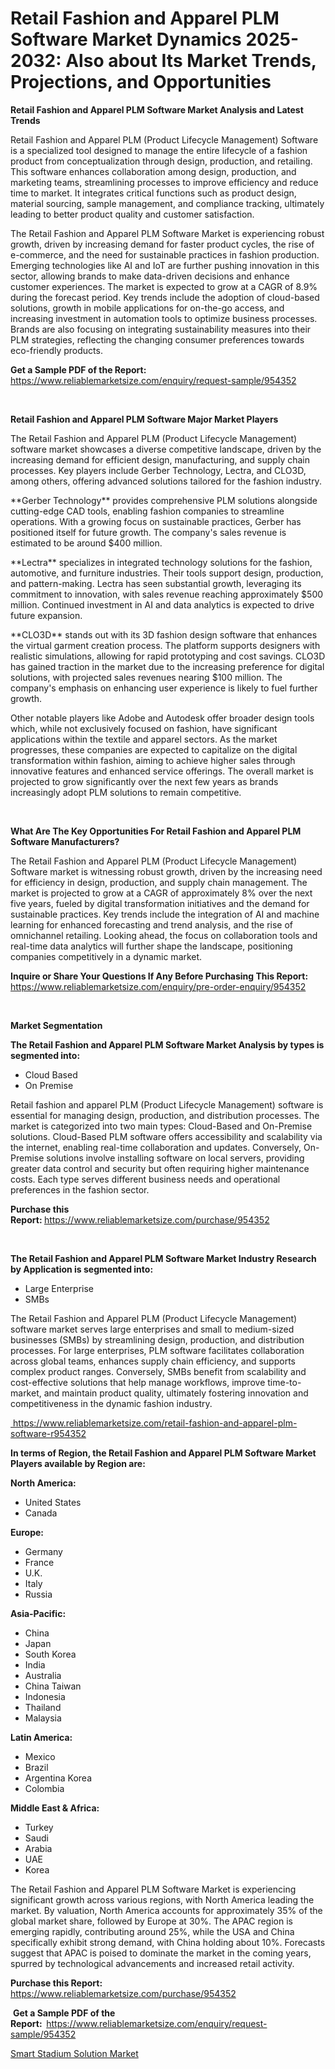 <p><h1>Retail Fashion and Apparel PLM Software Market Dynamics 2025-2032: Also about Its Market Trends, Projections, and Opportunities</h1></p><p><strong>Retail Fashion and Apparel PLM Software Market Analysis and Latest Trends</strong></p>
<p><p>Retail Fashion and Apparel PLM (Product Lifecycle Management) Software is a specialized tool designed to manage the entire lifecycle of a fashion product from conceptualization through design, production, and retailing. This software enhances collaboration among design, production, and marketing teams, streamlining processes to improve efficiency and reduce time to market. It integrates critical functions such as product design, material sourcing, sample management, and compliance tracking, ultimately leading to better product quality and customer satisfaction.</p><p>The Retail Fashion and Apparel PLM Software Market is experiencing robust growth, driven by increasing demand for faster product cycles, the rise of e-commerce, and the need for sustainable practices in fashion production. Emerging technologies like AI and IoT are further pushing innovation in this sector, allowing brands to make data-driven decisions and enhance customer experiences. The market is expected to grow at a CAGR of 8.9% during the forecast period. Key trends include the adoption of cloud-based solutions, growth in mobile applications for on-the-go access, and increasing investment in automation tools to optimize business processes. Brands are also focusing on integrating sustainability measures into their PLM strategies, reflecting the changing consumer preferences towards eco-friendly products.</p></p>
<p><strong>Get a Sample PDF of the Report:&nbsp;</strong> <a href="https://www.reliablemarketsize.com/enquiry/request-sample/954352?utm_campaign=2526&utm_medium=2&utm_source=Github&utm_content=ia&utm_term=07032025&utm_id=retail-fashion-and-apparel-plm-software">https://www.reliablemarketsize.com/enquiry/request-sample/954352</a></p>
<p>&nbsp;</p>
<p><strong>Retail Fashion and Apparel PLM Software Major Market Players</strong></p>
<p><p>The Retail Fashion and Apparel PLM (Product Lifecycle Management) software market showcases a diverse competitive landscape, driven by the increasing demand for efficient design, manufacturing, and supply chain processes. Key players include Gerber Technology, Lectra, and CLO3D, among others, offering advanced solutions tailored for the fashion industry.</p><p>**Gerber Technology** provides comprehensive PLM solutions alongside cutting-edge CAD tools, enabling fashion companies to streamline operations. With a growing focus on sustainable practices, Gerber has positioned itself for future growth. The company's sales revenue is estimated to be around $400 million.</p><p>**Lectra** specializes in integrated technology solutions for the fashion, automotive, and furniture industries. Their tools support design, production, and pattern-making. Lectra has seen substantial growth, leveraging its commitment to innovation, with sales revenue reaching approximately $500 million. Continued investment in AI and data analytics is expected to drive future expansion.</p><p>**CLO3D** stands out with its 3D fashion design software that enhances the virtual garment creation process. The platform supports designers with realistic simulations, allowing for rapid prototyping and cost savings. CLO3D has gained traction in the market due to the increasing preference for digital solutions, with projected sales revenues nearing $100 million. The company's emphasis on enhancing user experience is likely to fuel further growth.</p><p>Other notable players like Adobe and Autodesk offer broader design tools which, while not exclusively focused on fashion, have significant applications within the textile and apparel sectors. As the market progresses, these companies are expected to capitalize on the digital transformation within fashion, aiming to achieve higher sales through innovative features and enhanced service offerings. The overall market is projected to grow significantly over the next few years as brands increasingly adopt PLM solutions to remain competitive.</p></p>
<p>&nbsp;</p>
<p><strong>What Are The Key Opportunities For Retail Fashion and Apparel PLM Software Manufacturers?</strong></p>
<p><p>The Retail Fashion and Apparel PLM (Product Lifecycle Management) Software market is witnessing robust growth, driven by the increasing need for efficiency in design, production, and supply chain management. The market is projected to grow at a CAGR of approximately 8% over the next five years, fueled by digital transformation initiatives and the demand for sustainable practices. Key trends include the integration of AI and machine learning for enhanced forecasting and trend analysis, and the rise of omnichannel retailing. Looking ahead, the focus on collaboration tools and real-time data analytics will further shape the landscape, positioning companies competitively in a dynamic market.</p></p>
<p><strong>Inquire or Share Your Questions If Any Before Purchasing This Report:</strong> <a href="https://www.reliablemarketsize.com/enquiry/pre-order-enquiry/954352?utm_campaign=2526&utm_medium=2&utm_source=Github&utm_content=ia&utm_term=07032025&utm_id=retail-fashion-and-apparel-plm-software">https://www.reliablemarketsize.com/enquiry/pre-order-enquiry/954352</a></p>
<p>&nbsp;</p>
<p><strong>Market Segmentation</strong></p>
<p><strong>The Retail Fashion and Apparel PLM Software Market Analysis by types is segmented into:</strong></p>
<p><ul><li>Cloud Based</li><li>On Premise</li></ul></p>
<p><p>Retail fashion and apparel PLM (Product Lifecycle Management) software is essential for managing design, production, and distribution processes. The market is categorized into two main types: Cloud-Based and On-Premise solutions. Cloud-Based PLM software offers accessibility and scalability via the internet, enabling real-time collaboration and updates. Conversely, On-Premise solutions involve installing software on local servers, providing greater data control and security but often requiring higher maintenance costs. Each type serves different business needs and operational preferences in the fashion sector.</p></p>
<p><strong>Purchase this Report:&nbsp;</strong><a href="https://www.reliablemarketsize.com/purchase/954352?utm_campaign=2526&utm_medium=2&utm_source=Github&utm_content=ia&utm_term=07032025&utm_id=retail-fashion-and-apparel-plm-software">https://www.reliablemarketsize.com/purchase/954352</a></p>
<p>&nbsp;</p>
<p><strong>The Retail Fashion and Apparel PLM Software Market Industry Research by Application is segmented into:</strong></p>
<p><ul><li>Large Enterprise</li><li>SMBs</li></ul></p>
<p><p>The Retail Fashion and Apparel PLM (Product Lifecycle Management) software market serves large enterprises and small to medium-sized businesses (SMBs) by streamlining design, production, and distribution processes. For large enterprises, PLM software facilitates collaboration across global teams, enhances supply chain efficiency, and supports complex product ranges. Conversely, SMBs benefit from scalability and cost-effective solutions that help manage workflows, improve time-to-market, and maintain product quality, ultimately fostering innovation and competitiveness in the dynamic fashion industry.</p></p>
<p><a href="https://www.reliablemarketsize.com/retail-fashion-and-apparel-plm-software-r954352?utm_campaign=2526&utm_medium=2&utm_source=Github&utm_content=ia&utm_term=07032025&utm_id=retail-fashion-and-apparel-plm-software">&nbsp;https://www.reliablemarketsize.com/retail-fashion-and-apparel-plm-software-r954352</a></p>
<p><strong>In terms of Region, the Retail Fashion and Apparel PLM Software Market Players available by Region are:</strong></p>
<p>
    <p> <strong> North America: </strong>
        <ul>
            <li>United States</li>
            <li>Canada</li>
        </ul>
        </p> 
    <p> <strong> Europe: </strong>
        <ul>
            <li>Germany</li>
            <li>France</li>
            <li>U.K.</li>
            <li>Italy</li>
            <li>Russia</li>
        </ul>
        </p> 
    <p> <strong> Asia-Pacific: </strong>
        <ul>
            <li>China</li>
            <li>Japan</li>
            <li>South Korea</li>
            <li>India</li>
            <li>Australia</li>
            <li>China Taiwan</li>
            <li>Indonesia</li>
            <li>Thailand</li>
            <li>Malaysia</li>
        </ul>
        </p> 
    <p> <strong> Latin America: </strong>
        <ul>
            <li>Mexico</li>
            <li>Brazil</li>
            <li>Argentina Korea</li>
            <li>Colombia</li>
        </ul>
        </p> 
    <p> <strong> Middle East & Africa: </strong>
        <ul>
            <li>Turkey</li>
            <li>Saudi</li>
            <li>Arabia</li>
            <li>UAE</li>
            <li>Korea</li>
        </ul>
    </p>
    </p>
<p><p>The Retail Fashion and Apparel PLM Software Market is experiencing significant growth across various regions, with North America leading the market. By valuation, North America accounts for approximately 35% of the global market share, followed by Europe at 30%. The APAC region is emerging rapidly, contributing around 25%, while the USA and China specifically exhibit strong demand, with China holding about 10%. Forecasts suggest that APAC is poised to dominate the market in the coming years, spurred by technological advancements and increased retail activity.</p></p>
<p><strong>Purchase this Report: </strong><a href="https://www.reliablemarketsize.com/purchase/954352?utm_campaign=2526&utm_medium=2&utm_source=Github&utm_content=ia&utm_term=07032025&utm_id=retail-fashion-and-apparel-plm-software">https://www.reliablemarketsize.com/purchase/954352</a></p>
<p>&nbsp;<strong>Get a Sample PDF of the Report:&nbsp;&nbsp;</strong><a href="https://www.reliablemarketsize.com/enquiry/request-sample/954352?utm_campaign=2526&utm_medium=2&utm_source=Github&utm_content=ia&utm_term=07032025&utm_id=retail-fashion-and-apparel-plm-software">https://www.reliablemarketsize.com/enquiry/request-sample/954352</a></p>
<p><strong></strong></p>
<p><p><a href="https://github.com/lizamflotow/Market-Research-Report-List-1/blob/main/smart-stadium-solution-market.md?utm_campaign=2526&utm_medium=2&utm_source=Github&utm_content=ia&utm_term=07032025&utm_id=retail-fashion-and-apparel-plm-software">Smart Stadium Solution Market</a></p></p>
